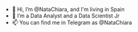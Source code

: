 - 👋 Hi, I’m @NataChiara, and I'm living in Spain
- 👀 I’m a Data Analyst and a Data Scientist Jr
- 📫 You can find me in Telegram as @NataChiara

<!---
NataChiara/NataChiara is a ✨ special ✨ repository because its `README.md` (this file) appears on your GitHub profile.
You can click the Preview link to take a look at your changes.
--->
